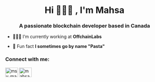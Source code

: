 <h1 align="center">Hi 🙋🏻‍♀️ , I'm Mahsa</h1>
<h3 align="center">A passionate blockchain developer based in Canada</h3>

- 👩🏻‍💻 I’m currently working at **OffchainLabs**

- 🍝 Fun fact **I sometimes go by name "Pasta"**

<h3 align="left">Connect with me:</h3>
<p align="left">
<a href="https://twitter.com/msv_mahsa" target="blank"><img align="center" src="https://raw.githubusercontent.com/rahuldkjain/github-profile-readme-generator/master/src/images/icons/Social/twitter.svg" alt="msv_mahsa" height="30" width="40" /></a>
<a href="https://linkedin.com/in/mahsa-moosavi" target="blank"><img align="center" src="https://raw.githubusercontent.com/rahuldkjain/github-profile-readme-generator/master/src/images/icons/Social/linked-in-alt.svg" alt="mahsa-moosavi" height="30" width="40" /></a>
</p>



